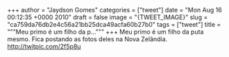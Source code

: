 
+++
author = "Jaydson Gomes"
categories = ["tweet"]
date = "Mon Aug 16 00:12:35 +0000 2010"
draft = false
image = "{TWEET_IMAGE}"
slug = "ca759da76db2e4c56a21bb25dca49acfa60b27b0"
tags = ["tweet"]
title = """Meu primo é um filho da p..."""
+++
Meu primo é um filho da puta mesmo. Fica postando as fotos deles na Nova Zelândia. http://twitpic.com/2f5p8u
